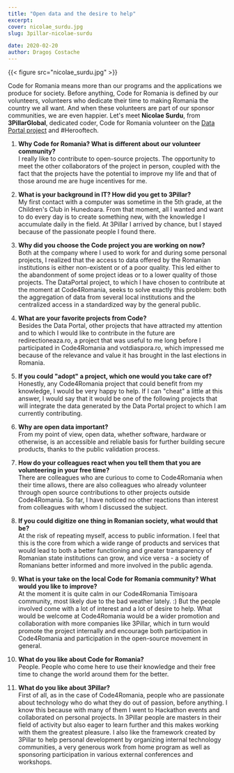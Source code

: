 ```yaml
---
title: "Open data and the desire to help"
excerpt:
cover: nicolae_surdu.jpg
slug: 3pillar-nicolae-surdu

date: 2020-02-20
author: Dragoș Costache
---
```


{{< figure src="nicolae_surdu.jpg" >}}

Code for Romania means more than our programs and the applications we produce for society. Before anything, Code for Romania is defined by our volunteers, volunteers who dedicate their time to making Romania the country we all want. And when these volunteers are part of our sponsor communities, we are even happier. Let's meet **Nicolae Surdu**, from **3PillarGlobal**, dedicated coder, Code for Romania volunteer on the [Data Portal project](https://github.com/code4romania/ckanext-dataportaltheme/tree/dockerize) and <span class="has-background-warning">#Herooftech</span>.

1. <span class="has-text-success">**Why Code for Romania? What is different about our volunteer community?**</span>  
   I really like to contribute to open-source projects. The opportunity to meet the other collaborators of the project in person, coupled with the fact that the projects have the potential to improve my life and that of those around me are huge incentives for me.

2. <span class="has-text-success">**What is your background in IT? How did you get to 3Pillar?**</span>  
   My first contact with a computer was sometime in the 5th grade, at the Children's Club in Hunedoara. From that moment, all I wanted and want to do every day is to create something new, with the knowledge I accumulate daily in the field. At 3Pillar I arrived by chance, but I stayed because of the passionate people I found there.

3. <span class="has-text-success">**Why did you choose the Code project you are working on now?**</span>  
   Both at the company where I used to work for and during some personal projects, I realized that the access to data offered by the Romanian institutions is either non-existent or of a poor quality. This led either to the abandonment of some project ideas or to a lower quality of those projects. The DataPortal project, to which I have chosen to contribute at the moment at Code4Romania, seeks to solve exactly this problem: both the aggregation of data from several local institutions and the centralized access in a standardized way by the general public.

4. <span class="has-text-success">**What are your favorite projects from Code?**</span>  
   Besides the Data Portal, other projects that have attracted my attention and to which I would like to contribute in the future are redirectioneaza.ro, a project that was useful to me long before I participated in Code4Romania and votdiaspora.ro, which impressed me because of the relevance and value it has brought in the last elections in Romania.

5. <span class="has-text-success">**If you could "adopt" a project, which one would you take care of?**</span>  
   Honestly, any Code4Romania project that could benefit from my knowledge, I would be very happy to help. If I can "cheat" a little at this answer, I would say that it would be one of the following projects that will integrate the data generated by the Data Portal project to which I am currently contributing.

6. <span class="has-text-success">**Why are open data important?**</span>  
   From my point of view, open data, whether software, hardware or otherwise, is an accessible and reliable basis for further building secure products, thanks to the public validation process.

7. <span class="has-text-success">**How do your colleagues react when you tell them that you are volunteering in your free time?**</span>  
   There are colleagues who are curious to come to Code4Romania when their time allows, there are also colleagues who already volunteer through open source contributions to other projects outside Code4Romania. So far, I have noticed no other reactions than interest from colleagues with whom I discussed the subject.

8. <span class="has-text-success">**If you could digitize one thing in Romanian society, what would that be?**</span>  
   At the risk of repeating myself, access to public information. I feel that this is the core from which a wide range of products and services that would lead to both a better functioning and greater transparency of Romanian state institutions can grow, and vice versa - a society of Romanians better informed and more involved in the public agenda.

9. <span class="has-text-success">**What is your take on the local Code for Romania community? What would you like to improve?**</span>  
   At the moment it is quite calm in our Code4Romania Timișoara community, most likely due to the bad weather lately. :) But the people involved come with a lot of interest and a lot of desire to help. What would be welcome at Code4Romania would be a wider promotion and collaboration with more companies like 3Pillar, which in turn would promote the project internally and encourage both participation in Code4Romania and participation in the open-source movement in general.

10. <span class="has-text-success">**What do you like about Code for Romania?**</span>  
    People. People who come here to use their knowledge and their free time to change the world around them for the better.

11. <span class="has-text-success">**What do you like about 3Pillar?**</span>  
    First of all, as in the case of Code4Romania, people who are passionate about technology who do what they do out of passion, before anything. I know this because with many of them I went to Hackathon events and collaborated on personal projects. In 3Pillar people are masters in their field of activity but also eager to learn further and this makes working with them the greatest pleasure. I also like the framework created by 3Pillar to help personal development by organizing internal technology communities, a very generous work from home program as well as sponsoring participation in various external conferences and workshops.
